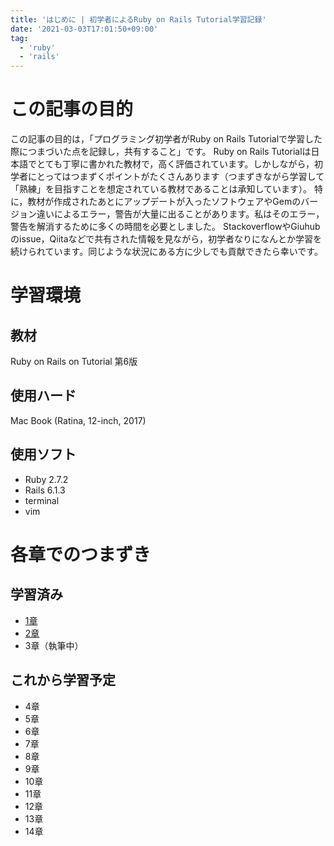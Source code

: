 ```yaml
---
title: 'はじめに | 初学者によるRuby on Rails Tutorial学習記録'
date: '2021-03-03T17:01:50+09:00'
tag:
  - 'ruby'
  - 'rails'
---
```


# この記事の目的

この記事の目的は，「プログラミング初学者がRuby on Rails Tutorialで学習した際につまづいた点を記録し，共有すること」です。
Ruby on Rails Tutorialは日本語でとても丁寧に書かれた教材で，高く評価されています。しかしながら，初学者にとってはつまずくポイントがたくさんあります（つまずきながら学習して「熟練」を目指すことを想定されている教材であることは承知しています）。
特に，教材が作成されたあとにアップデートが入ったソフトウェアやGemのバージョン違いによるエラー，警告が大量に出ることがあります。私はそのエラー，警告を解消するために多くの時間を必要としました。
StackoverflowやGiuhubのissue，Qiitaなどで共有された情報を見ながら，初学者なりになんとか学習を続けられています。同じような状況にある方に少しでも貢献できたら幸いです。

# 学習環境

## 教材

Ruby on Rails on Tutorial 第6版

## 使用ハード

Mac Book (Ratina, 12-inch, 2017)

## 使用ソフト

- Ruby 2.7.2
- Rails 6.1.3
- terminal
- vim

# 各章でのつまずき

## 学習済み

- [1章](https://ebisenttt.github.io/blog/article/ruby_on_rails_tutorial_1/)
- [2章](https://ebisenttt.github.io/blog/article/ruby_on_rails_tutorial_2/)
- 3章（執筆中）

## これから学習予定

- 4章
- 5章
- 6章
- 7章
- 8章
- 9章
- 10章
- 11章
- 12章
- 13章
- 14章
